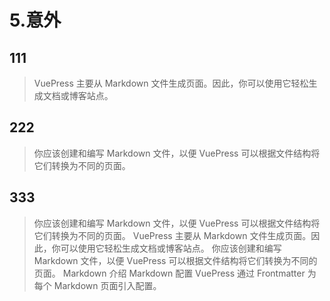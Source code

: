 # 5.意外

## 111

> VuePress 主要从 Markdown 文件生成页面。因此，你可以使用它轻松生成文档或博客站点。

## 222

> 你应该创建和编写 Markdown 文件，以便 VuePress 可以根据文件结构将它们转换为不同的页面。

## 333

> 你应该创建和编写 Markdown 文件，以便 VuePress 可以根据文件结构将它们转换为不同的页面。 VuePress 主要从 Markdown 文件生成页面。因此，你可以使用它轻松生成文档或博客站点。 你应该创建和编写
> Markdown 文件，以便 VuePress 可以根据文件结构将它们转换为不同的页面。 Markdown 介绍 Markdown 配置 VuePress 通过 Frontmatter 为每个 Markdown 页面引入配置。
